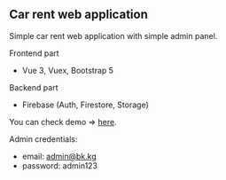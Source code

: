 ## Car rent web application

Simple car rent web application with simple admin panel.

Frontend part

- Vue 3, Vuex, Bootstrap 5

Backend part

- Firebase (Auth, Firestore, Storage)

You can check demo => [here](http://avtorent.netlify.com/).

Admin credentials:

- email: admin@bk.kg
- password: admin123
